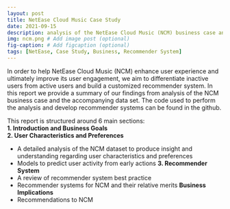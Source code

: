 ```yaml
---
layout: post
title: NetEase Cloud Music Case Study
date: 2021-09-15
description: analysis of the NetEase Cloud Music (NCM) business case and the accompanying data set
img: ncm.png # Add image post (optional)
fig-caption: # Add figcaption (optional)
tags: [NetEase, Case Study, Business, Recommender System]
---
```


In order to help NetEase Cloud Music (NCM) enhance user experience and ultimately improve its user engagement, we aim to differentiate inactive users from active users and build a customized recommender system. In this report we provide a summary of our findings from analysis of the NCM business case and the accompanying data set. The code used to perform the analysis and develop recommender systems can be found in the github.

This report is structured around 6 main sections:  
**1. Introduction and Business Goals**  
**2. User Characteristics and Preferences**  
- A detailed analysis of the NCM dataset to produce insight and understanding regarding user characteristics and preferences
- Models to predict user activity from early actions
**3. Recommender System**  
- A review of recommender system best practice
- Recommender systems for NCM and their relative merits
**Business Implications**  
- Recommendations to NCM 




